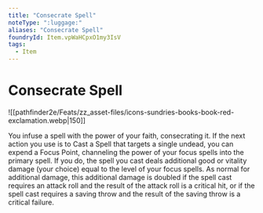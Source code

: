 ```yaml
---
title: "Consecrate Spell"
noteType: ":luggage:"
aliases: "Consecrate Spell"
foundryId: Item.vpWaHCpxO1my3IsV
tags:
  - Item
---
```


# Consecrate Spell
![[pathfinder2e/Feats/zz_asset-files/icons-sundries-books-book-red-exclamation.webp|150]]

You infuse a spell with the power of your faith, consecrating it. If the next action you use is to Cast a Spell that targets a single undead, you can expend a Focus Point, channeling the power of your focus spells into the primary spell. If you do, the spell you cast deals additional good or vitality damage (your choice) equal to the level of your focus spells. As normal for additional damage, this additional damage is doubled if the spell cast requires an attack roll and the result of the attack roll is a critical hit, or if the spell cast requires a saving throw and the result of the saving throw is a critical failure.
